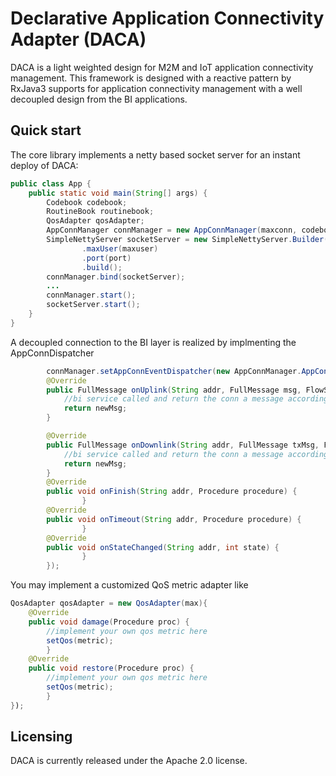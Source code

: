 # Declarative Application Connectivity Adapter (DACA) 

DACA is a light weighted design for M2M and IoT application connectivity management. 
This framework is designed with a reactive pattern by RxJava3 supports for application connectivity management with a well decoupled design from
the BI applications.

## Quick start

The core library implements a netty based socket server for an instant deploy of DACA:
```java
public class App {
    public static void main(String[] args) {
        Codebook codebook;
        RoutineBook routinebook;
        QosAdapter qosAdapter;
        AppConnManager connManager = new AppConnManager(maxconn, codebook, routinebook, qosAdapter);
        SimpleNettyServer socketServer = new SimpleNettyServer.Builder()
                .maxUser(maxuser)
                .port(port)
                .build();
        connManager.bind(socketServer);
        ...
        connManager.start();
        socketServer.start();
    }
}
```

A decoupled connection to the BI layer is realized by implmenting the AppConnDispatcher
```java
        connManager.setAppConnEventDispatcher(new AppConnManager.AppConnEventDispatcher() {
        @Override
        public FullMessage onUplink(String addr, FullMessage msg, FlowSpec flowSpec) {
            //bi service called and return the conn a message according to flowspec 
            return newMsg;
        }

        @Override
        public FullMessage onDownlink(String addr, FullMessage txMsg, FlowSpec flowSpec) {
            //bi service called and return the conn a message according to flowspec 
            return newMsg;
        }
        @Override
        public void onFinish(String addr, Procedure procedure) {
                }
        @Override
        public void onTimeout(String addr, Procedure procedure) {
                }
        @Override
        public void onStateChanged(String addr, int state) {
                }
        });
```

You may implement a customized QoS metric adapter like
```java
QosAdapter qosAdapter = new QosAdapter(max){
    @Override
    public void damage(Procedure proc) {
        //implement your own qos metric here
        setQos(metric);
        }
    @Override
    public void restore(Procedure proc) {
        //implement your own qos metric here
        setQos(metric);
        }
});
```

## Licensing
DACA is currently released under the Apache 2.0 license.